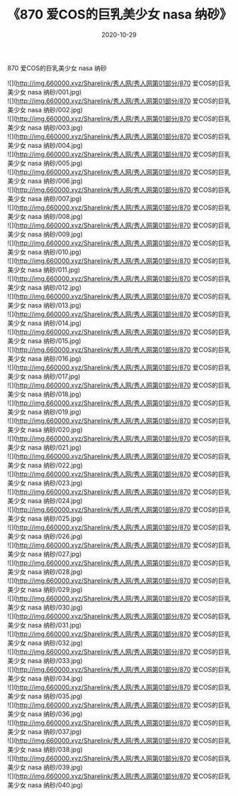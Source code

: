 ﻿---
layout: post
title:  《870 爱COS的巨乳美少女 nasa 纳砂》
date:   2020-10-29
img: http://img.660000.xyz/Sharelink/秀人网/秀人网第01部分/870 爱COS的巨乳美少女 nasa 纳砂/000.jpg
categories: [美女, 清纯, 唯美]
---

870 爱COS的巨乳美少女 nasa 纳砂

  ![](http://img.660000.xyz/Sharelink/秀人网/秀人网第01部分/870 爱COS的巨乳美少女 nasa 纳砂/001.jpg) <br> ![](http://img.660000.xyz/Sharelink/秀人网/秀人网第01部分/870 爱COS的巨乳美少女 nasa 纳砂/002.jpg) <br> ![](http://img.660000.xyz/Sharelink/秀人网/秀人网第01部分/870 爱COS的巨乳美少女 nasa 纳砂/003.jpg) <br> ![](http://img.660000.xyz/Sharelink/秀人网/秀人网第01部分/870 爱COS的巨乳美少女 nasa 纳砂/004.jpg) <br> ![](http://img.660000.xyz/Sharelink/秀人网/秀人网第01部分/870 爱COS的巨乳美少女 nasa 纳砂/005.jpg) <br> ![](http://img.660000.xyz/Sharelink/秀人网/秀人网第01部分/870 爱COS的巨乳美少女 nasa 纳砂/006.jpg) <br> ![](http://img.660000.xyz/Sharelink/秀人网/秀人网第01部分/870 爱COS的巨乳美少女 nasa 纳砂/007.jpg) <br> ![](http://img.660000.xyz/Sharelink/秀人网/秀人网第01部分/870 爱COS的巨乳美少女 nasa 纳砂/008.jpg) <br> ![](http://img.660000.xyz/Sharelink/秀人网/秀人网第01部分/870 爱COS的巨乳美少女 nasa 纳砂/009.jpg) <br> ![](http://img.660000.xyz/Sharelink/秀人网/秀人网第01部分/870 爱COS的巨乳美少女 nasa 纳砂/010.jpg) <br> ![](http://img.660000.xyz/Sharelink/秀人网/秀人网第01部分/870 爱COS的巨乳美少女 nasa 纳砂/011.jpg) <br> ![](http://img.660000.xyz/Sharelink/秀人网/秀人网第01部分/870 爱COS的巨乳美少女 nasa 纳砂/012.jpg) <br> ![](http://img.660000.xyz/Sharelink/秀人网/秀人网第01部分/870 爱COS的巨乳美少女 nasa 纳砂/013.jpg) <br> ![](http://img.660000.xyz/Sharelink/秀人网/秀人网第01部分/870 爱COS的巨乳美少女 nasa 纳砂/014.jpg) <br> ![](http://img.660000.xyz/Sharelink/秀人网/秀人网第01部分/870 爱COS的巨乳美少女 nasa 纳砂/015.jpg) <br> ![](http://img.660000.xyz/Sharelink/秀人网/秀人网第01部分/870 爱COS的巨乳美少女 nasa 纳砂/016.jpg) <br> ![](http://img.660000.xyz/Sharelink/秀人网/秀人网第01部分/870 爱COS的巨乳美少女 nasa 纳砂/017.jpg) <br> ![](http://img.660000.xyz/Sharelink/秀人网/秀人网第01部分/870 爱COS的巨乳美少女 nasa 纳砂/018.jpg) <br> ![](http://img.660000.xyz/Sharelink/秀人网/秀人网第01部分/870 爱COS的巨乳美少女 nasa 纳砂/019.jpg) <br> ![](http://img.660000.xyz/Sharelink/秀人网/秀人网第01部分/870 爱COS的巨乳美少女 nasa 纳砂/020.jpg) <br> ![](http://img.660000.xyz/Sharelink/秀人网/秀人网第01部分/870 爱COS的巨乳美少女 nasa 纳砂/021.jpg) <br> ![](http://img.660000.xyz/Sharelink/秀人网/秀人网第01部分/870 爱COS的巨乳美少女 nasa 纳砂/022.jpg) <br> ![](http://img.660000.xyz/Sharelink/秀人网/秀人网第01部分/870 爱COS的巨乳美少女 nasa 纳砂/023.jpg) <br> ![](http://img.660000.xyz/Sharelink/秀人网/秀人网第01部分/870 爱COS的巨乳美少女 nasa 纳砂/024.jpg) <br> ![](http://img.660000.xyz/Sharelink/秀人网/秀人网第01部分/870 爱COS的巨乳美少女 nasa 纳砂/025.jpg) <br> ![](http://img.660000.xyz/Sharelink/秀人网/秀人网第01部分/870 爱COS的巨乳美少女 nasa 纳砂/026.jpg) <br> ![](http://img.660000.xyz/Sharelink/秀人网/秀人网第01部分/870 爱COS的巨乳美少女 nasa 纳砂/027.jpg) <br> ![](http://img.660000.xyz/Sharelink/秀人网/秀人网第01部分/870 爱COS的巨乳美少女 nasa 纳砂/028.jpg) <br> ![](http://img.660000.xyz/Sharelink/秀人网/秀人网第01部分/870 爱COS的巨乳美少女 nasa 纳砂/029.jpg) <br> ![](http://img.660000.xyz/Sharelink/秀人网/秀人网第01部分/870 爱COS的巨乳美少女 nasa 纳砂/030.jpg) <br> ![](http://img.660000.xyz/Sharelink/秀人网/秀人网第01部分/870 爱COS的巨乳美少女 nasa 纳砂/031.jpg) <br> ![](http://img.660000.xyz/Sharelink/秀人网/秀人网第01部分/870 爱COS的巨乳美少女 nasa 纳砂/032.jpg) <br> ![](http://img.660000.xyz/Sharelink/秀人网/秀人网第01部分/870 爱COS的巨乳美少女 nasa 纳砂/033.jpg) <br> ![](http://img.660000.xyz/Sharelink/秀人网/秀人网第01部分/870 爱COS的巨乳美少女 nasa 纳砂/034.jpg) <br> ![](http://img.660000.xyz/Sharelink/秀人网/秀人网第01部分/870 爱COS的巨乳美少女 nasa 纳砂/035.jpg) <br> ![](http://img.660000.xyz/Sharelink/秀人网/秀人网第01部分/870 爱COS的巨乳美少女 nasa 纳砂/036.jpg) <br> ![](http://img.660000.xyz/Sharelink/秀人网/秀人网第01部分/870 爱COS的巨乳美少女 nasa 纳砂/037.jpg) <br> ![](http://img.660000.xyz/Sharelink/秀人网/秀人网第01部分/870 爱COS的巨乳美少女 nasa 纳砂/038.jpg) <br> ![](http://img.660000.xyz/Sharelink/秀人网/秀人网第01部分/870 爱COS的巨乳美少女 nasa 纳砂/039.jpg) <br> ![](http://img.660000.xyz/Sharelink/秀人网/秀人网第01部分/870 爱COS的巨乳美少女 nasa 纳砂/040.jpg) <br>